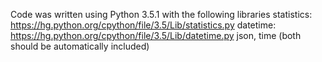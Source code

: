 Code was written using Python 3.5.1 with the following libraries
statistics: https://hg.python.org/cpython/file/3.5/Lib/statistics.py
datetime: https://hg.python.org/cpython/file/3.5/Lib/datetime.py
json, time (both should be automatically included)